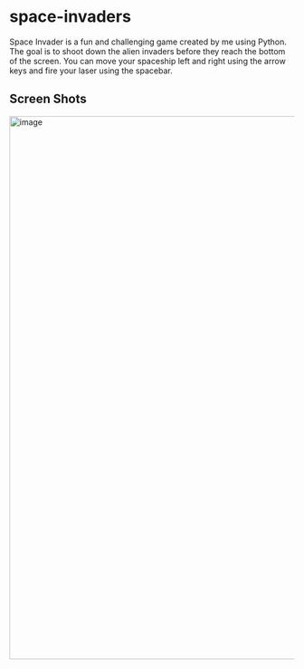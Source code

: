 # space-invaders
Space Invader is a fun and challenging game created by me using Python. The goal is to shoot down the alien invaders before they reach the bottom of the screen. You can move your spaceship left and right using the arrow keys and fire your laser using the spacebar.

## Screen Shots

<img width="960" alt="image" src="https://github.com/kaifcoder/space-invaders/assets/57701861/bebc9a28-5296-4541-b8f8-914f74add33f">

